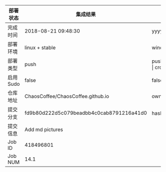 部署状态 | 集成结果 | 参考值
---|---|---
完成时间 | 2018-08-21 09:48:30 | yyyy-mm-dd hh:mm:ss
部署环境 | linux + stable | window \| linux + stable
部署类型 | push | push \| pull_request \| api \| cron
启用Sudo | false | false \| true
仓库地址 | ChaosCoffee/ChaosCoffee.github.io | owner_name/repo_name
提交分支 | fd9b80d222d5c079beadbb4c0cab8791216a41d0 | hash 16位
提交信息 | Add md pictures |
Job ID   | 418496801 |
Job NUM  | 14.1 |
